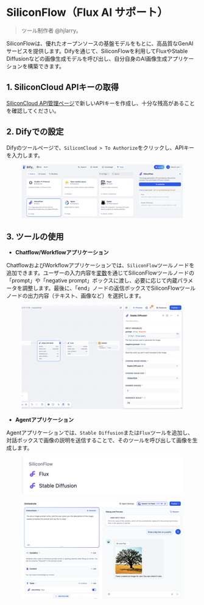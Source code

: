 # SiliconFlow（Flux AI サポート）

> ツール制作者 @hjlarry。

SiliconFlowは、優れたオープンソースの基盤モデルをもとに、高品質なGenAIサービスを提供します。Difyを通じて、SiliconFlowを利用してFluxやStable Diffusionなどの画像生成モデルを呼び出し、自分自身のAI画像生成アプリケーションを構築できます。

## 1. SiliconCloud APIキーの取得

[SiliconCloud API管理ページ](https://cloud.siliconflow.cn/account/ak)で新しいAPIキーを作成し、十分な残高があることを確認してください。

## 2. Difyでの設定

Difyのツールページで、`SiliconCloud > To Authorize`をクリックし、APIキーを入力します。

<figure><img src="../../../.gitbook/assets/截屏2024-09-27 13.04.16.png" alt=""><figcaption></figcaption></figure>

## 3. ツールの使用

* **Chatflow/Workflowアプリケーション**

ChatflowおよびWorkflowアプリケーションでは、`SiliconFlow`ツールノードを追加できます。ユーザーの入力内容を[変数](https://docs.dify.ai/v/ja-jp/guides/workflow/variables)を通じてSiliconFlowツールノードの「prompt」や「negative prompt」ボックスに渡し、必要に応じて内蔵パラメータを調整します。最後に、「end」ノードの返信ボックスでSiliconFlowツールノードの出力内容（テキスト、画像など）を選択します。

<figure><img src="../../../.gitbook/assets/截屏2024-09-27 13.17.40.png" alt=""><figcaption></figcaption></figure>

* **Agentアプリケーション**

Agentアプリケーションでは、`Stable Diffusion`または`Flux`ツールを追加し、対話ボックスで画像の説明を送信することで、そのツールを呼び出して画像を生成します。

<figure><img src="../../../.gitbook/assets/截屏2024-09-27 13.14.16.png" alt=""><figcaption></figcaption></figure>

<figure><img src="../../../.gitbook/assets/截屏2024-09-27 13.13.06.png" alt=""><figcaption></figcaption></figure>
